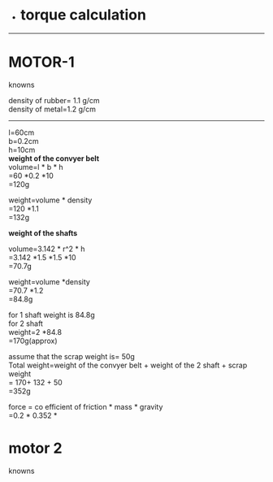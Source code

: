 *  # torque calculation
***
# MOTOR-1

knowns
                                                                                                                                                         

density of rubber= 1.1 g/cm                                                                                                                                    
density of metal=1.2  g/cm 
***
l=60cm                                                                                                                                                         
b=0.2cm                                                                                                                                                         
h=10cm                                                                                                                                                         
**weight of the convyer belt**                                                                                                                                                         
volume=l * b * h                                                                                                                                                            
      =60  *0.2 *10                                                                                                                                                         
      =120g                                                                                                                                                          
                                                                                                                                                        
weight=volume * density                                                                                                                                                         
=120 *1.1                                                                                                                                                         
=132g                                                                                                                                                         
                                                                                                                                                          
**weight of the shafts**                                                                                                                                                             
                                                                                                                                                     
volume=3.142 * r^2 * h                                                                                                                                                         
=3.142 *1.5 *1.5 *10                                                                                                                                                         
=70.7g                                                                                                                                                         
                                                                                                                                                          
weight=volume *density                                                                                                                                                          
      =70.7 *1.2                                                                                                                                                         
      =84.8g                                                                                                                                                            
                                                                                                                                                          
for 1 shaft weight is 84.8g                                                                                                                                                         
for 2 shaft                                                                                                                                                          
weight=2 *84.8                                                                                                                                                         
      =170g(approx)                                                                                                                                                                                                                                                                                                                
                                                                                                                                                                                                                                                                                                                                                                                                                                                                                                                                                                                                                                          
  assume that the scrap weight is= 50g                                                                                                                                                                                                                                                                                                                
Total weight=weight of the convyer belt + weight of the 2 shaft + scrap weight                                                                                                                                                                                                                                                                                                                                                                                                                                                    
= 170+ 132 + 50                                                                                                                                                       
=352g                                                                                                                                                       
                                                                                                                                                       
force = co efficient of friction * mass * gravity                                                                                                                                                       
=0.2 * 0.352 *                                                                                                                                                   


# motor 2

knowns
                                                                                                                                                         
                                                                                                                                    




                                                                                                                                                                                                                                                                                                                                                                                                                                                                   